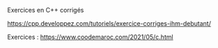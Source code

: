 Exercices en C++ corrigés

https://cpp.developpez.com/tutoriels/exercice-corriges-ihm-debutant/


Exercices :
https://www.coodemaroc.com/2021/05/c.html
